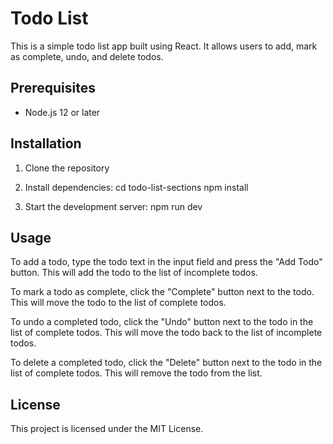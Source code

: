 # Todo List

This is a simple todo list app built using React. It allows users to add, mark as complete, undo, and delete todos.

## Prerequisites

- Node.js 12 or later

## Installation

1. Clone the repository

2. Install dependencies:
   cd todo-list-sections
   npm install

3. Start the development server:
   npm run dev

## Usage

To add a todo, type the todo text in the input field and press the "Add Todo" button. This will add the todo to the list of incomplete todos.

To mark a todo as complete, click the "Complete" button next to the todo. This will move the todo to the list of complete todos.

To undo a completed todo, click the "Undo" button next to the todo in the list of complete todos. This will move the todo back to the list of incomplete todos.

To delete a completed todo, click the "Delete" button next to the todo in the list of complete todos. This will remove the todo from the list.

## License

This project is licensed under the MIT License.
